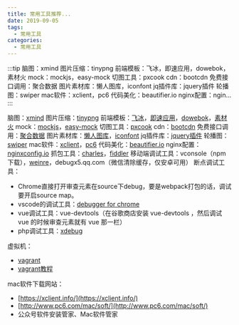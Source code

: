 ```yaml
---
title: 常用工具推荐...
date: 2019-09-05
tags:
  - 常用工具
categories:
  - 常用工具
---
```


:::tip
脑图：xmind
图片压缩：tinypng
前端模板：飞冰，即速应用，dowebok，素材火
mock：mockjs，easy-mock
切图工具：pxcook
cdn：bootcdn
免费接口调用：聚合数据
图片素材库：懒人图库，iconfont
jq插件库：jquery插件
轮播图：swiper
mac软件：xclient，pc6
代码美化：beautifier.io
nginx配置：ngin...
:::

<!-- more -->

脑图：[xmind](https://www.xmind.cn/)
图片压缩：[tinypng](https://tinypng.com/)
前端模板：[飞冰](https://ice.work/)，[即速应用](http://www.jisuapp.cn/)，[dowebok](http://www.dowebok.com/)，[素材火](https://www.sucaihuo.com/)
mock：[mockjs](http://mockjs.com/)，[easy-mock](https://easy-mock.com/login)
切图工具：[pxcook](https://www.fancynode.com.cn/pxcook)
cdn：[bootcdn](https://www.bootcdn.cn/)
免费接口调用：[聚合数据](https://www.juhe.cn/)
图片素材库：[懒人图库](http://www.lanrentuku.com/)，[iconfont](https://www.iconfont.cn/)
jq插件库：[jquery插件](http://www.jq22.com/)
轮播图：[swiper](https://www.swiper.com.cn/)
mac软件：[xclient](https://xclient.info/)，[pc6](http://www.pc6.com/mac/soft/)
代码美化：[beautifier.io](https://beautifier.io/)
nginx配置：[nginxconfig.io](https://nginxconfig.io/)
抓包工具：[charles](https://www.jianshu.com/p/9f4ebde9c518)，[fiddler](https://www.telerik.com/fiddler)
移动端调试工具：vconsole（npm下载），[weinre](https://www.v2ex.com/t/295004)，debugx5.qq.com（微信清除缓存，仅安卓可用）
断点调试工具： 
- Chrome直接打开审查元素在source下debug，要是webpack打包的话，调试要开启source map。
- vscode的调试工具：[debugger for chrome](https://www.cnblogs.com/xifengxiaoma/p/9530737.html)
- vue调试工具：vue-devtools（在谷歌商店安装 vue-devtools ，然后调试 vue 的时候审查元素就有 vue 那一栏）
- php调试工具：[xdebug](https://www.jb51.net/article/155872.htm)

虚拟机：
- [vagrant](https://learnku.com/articles/2564/using-vagrant-to-build-linux-development-environment-under-windows)
- [vagrant教程](https://blog.csdn.net/ebw123/article/details/44138725)


mac软件下载网站：
- [https://xclient.info/](https://xclient.info/)
- [http://www.pc6.com/mac/soft/](http://www.pc6.com/mac/soft/)
- 公众号软件安装管家、Mac软件管家
